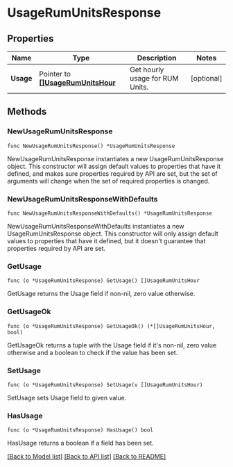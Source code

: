 # UsageRumUnitsResponse

## Properties

Name | Type | Description | Notes
---- | ---- | ----------- | ------
**Usage** | Pointer to [**[]UsageRumUnitsHour**](UsageRumUnitsHour.md) | Get hourly usage for RUM Units. | [optional] 

## Methods

### NewUsageRumUnitsResponse

`func NewUsageRumUnitsResponse() *UsageRumUnitsResponse`

NewUsageRumUnitsResponse instantiates a new UsageRumUnitsResponse object.
This constructor will assign default values to properties that have it defined,
and makes sure properties required by API are set, but the set of arguments
will change when the set of required properties is changed.

### NewUsageRumUnitsResponseWithDefaults

`func NewUsageRumUnitsResponseWithDefaults() *UsageRumUnitsResponse`

NewUsageRumUnitsResponseWithDefaults instantiates a new UsageRumUnitsResponse object.
This constructor will only assign default values to properties that have it defined,
but it doesn't guarantee that properties required by API are set.

### GetUsage

`func (o *UsageRumUnitsResponse) GetUsage() []UsageRumUnitsHour`

GetUsage returns the Usage field if non-nil, zero value otherwise.

### GetUsageOk

`func (o *UsageRumUnitsResponse) GetUsageOk() (*[]UsageRumUnitsHour, bool)`

GetUsageOk returns a tuple with the Usage field if it's non-nil, zero value otherwise
and a boolean to check if the value has been set.

### SetUsage

`func (o *UsageRumUnitsResponse) SetUsage(v []UsageRumUnitsHour)`

SetUsage sets Usage field to given value.

### HasUsage

`func (o *UsageRumUnitsResponse) HasUsage() bool`

HasUsage returns a boolean if a field has been set.


[[Back to Model list]](../README.md#documentation-for-models) [[Back to API list]](../README.md#documentation-for-api-endpoints) [[Back to README]](../README.md)


